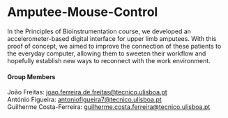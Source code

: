 # Amputee-Mouse-Control
In the Principles of Bioinstrumentation course, we developed an accelerometer-based digital interface for upper limb amputees. With this proof of concept, we aimed to improve the connection of these patients to the everyday computer, allowing them to sweeten their workflow and hopefully establish new ways to reconnect with the work environment.

#### Group Members
João Freitas: joao.ferreira.de.freitas@tecnico.ulisboa.pt <br>
António Figueira: antoniofigueira7@tecnico.ulisboa.pt <br>
Guilherme Costa-Ferreira: guilherme.costa.ferreira@tecnico.ulisboa.pt
